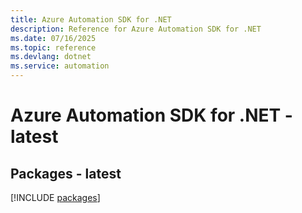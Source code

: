 ```yaml
---
title: Azure Automation SDK for .NET
description: Reference for Azure Automation SDK for .NET
ms.date: 07/16/2025
ms.topic: reference
ms.devlang: dotnet
ms.service: automation
---
```

# Azure Automation SDK for .NET - latest
## Packages - latest
[!INCLUDE [packages](automation-index.md)]